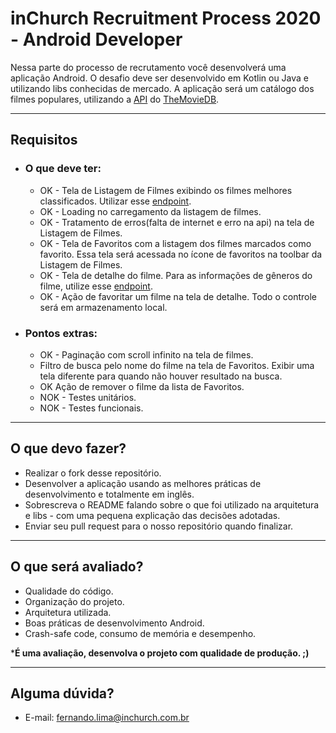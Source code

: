 # inChurch Recruitment Process 2020 - Android Developer

Nessa parte do processo de recrutamento você desenvolverá uma aplicação Android. O desafio deve ser desenvolvido em Kotlin ou Java e utilizando libs conhecidas de mercado. A aplicação será um catálogo dos filmes populares, utilizando a [API](https://developers.themoviedb.org/3/getting-started/introduction) do [TheMovieDB](https://www.themoviedb.org/).

* * *

## Requisitos

+ ### O que deve ter:
	* OK - Tela de Listagem de Filmes exibindo os filmes melhores classificados. Utilizar esse [endpoint](https://developers.themoviedb.org/3/movies/get-popular-movies).
	* OK - Loading no carregamento da listagem de filmes.
	* OK - Tratamento de erros(falta de internet e erro na api) na tela de Listagem de Filmes.
	* OK - Tela de Favoritos com a listagem dos filmes marcados como favorito. Essa tela será acessada no ícone de favoritos na toolbar da Listagem de Filmes.
	* OK - Tela de detalhe do filme. Para as informações de gêneros do filme, utilize esse [endpoint](https://developers.themoviedb.org/3/genres/get-movie-list).
	* OK - Ação de favoritar um filme na tela de detalhe. Todo o controle será em armazenamento local.

+ ### Pontos extras:
	* OK - Paginação com scroll infinito na tela de filmes.
	* Filtro de busca pelo nome do filme na tela de Favoritos. Exibir uma tela diferente para quando não houver resultado na busca.
	* OK Ação de remover o filme da lista de Favoritos.
	* NOK - Testes unitários.
	* NOK - Testes funcionais.

* * *

## O que devo fazer?

* Realizar o fork desse repositório.
* Desenvolver a aplicação usando as melhores práticas de desenvolvimento e totalmente em inglês.
* Sobrescreva o README falando sobre o que foi utilizado na arquitetura e libs - com uma pequena explicação das decisões adotadas.
* Enviar seu pull request para o nosso repositório quando finalizar.

* * *

## O que será avaliado?

* Qualidade do código.
* Organização do projeto.
* Arquitetura utilizada.
* Boas práticas de desenvolvimento Android.
* Crash-safe code, consumo de memória e desempenho.

***É uma avaliação, desenvolva o projeto com qualidade de produção. ;)**

* * *

## Alguma dúvida?

* E-mail: fernando.lima@inchurch.com.br
